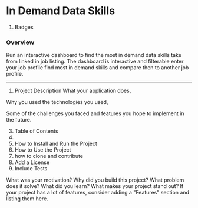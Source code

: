 
# In Demand Data Skills 
1. Badges
   

<H3> Overview </H3>
Run an interactive dashboard to find the most in demand data skills take from linked in job listing. The dashboard is interactive and filterable enter your job profile find most in demand skills and compare then to another job profile.

-------

1. Project Description
What your application does,

Why you used the technologies you used,

Some of the challenges you faced and features you hope to implement in the future.

3. Table of Contents
4. 
5. How to Install and Run the Project
5. How to Use the Project
6. how to clone and contribute
7. Add a License
8.  Include Tests



What was your motivation?
Why did you build this project?
What problem does it solve?
What did you learn?
What makes your project stand out?
If your project has a lot of features, consider adding a "Features" section and listing them here.


